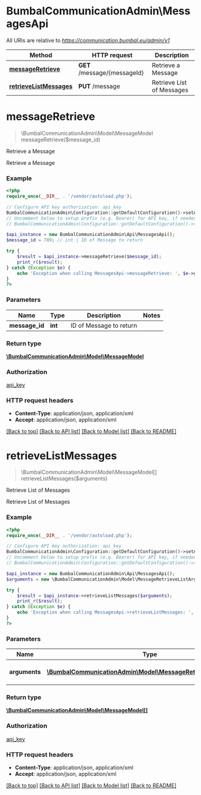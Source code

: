 # BumbalCommunicationAdmin\MessagesApi

All URIs are relative to *https://communication.bumbal.eu/admin/v1*

Method | HTTP request | Description
------------- | ------------- | -------------
[**messageRetrieve**](MessagesApi.md#messageRetrieve) | **GET** /message/{messageId} | Retrieve a Message
[**retrieveListMessages**](MessagesApi.md#retrieveListMessages) | **PUT** /message | Retrieve List of Messages


# **messageRetrieve**
> \BumbalCommunicationAdmin\Model\MessageModel messageRetrieve($message_id)

Retrieve a Message

Retrieve a Message

### Example
```php
<?php
require_once(__DIR__ . '/vendor/autoload.php');

// Configure API key authorization: api_key
BumbalCommunicationAdmin\Configuration::getDefaultConfiguration()->setApiKey('ApiKey', 'YOUR_API_KEY');
// Uncomment below to setup prefix (e.g. Bearer) for API key, if needed
// BumbalCommunicationAdmin\Configuration::getDefaultConfiguration()->setApiKeyPrefix('ApiKey', 'Bearer');

$api_instance = new BumbalCommunicationAdmin\Api\MessagesApi();
$message_id = 789; // int | ID of Message to return

try {
    $result = $api_instance->messageRetrieve($message_id);
    print_r($result);
} catch (Exception $e) {
    echo 'Exception when calling MessagesApi->messageRetrieve: ', $e->getMessage(), PHP_EOL;
}
?>
```

### Parameters

Name | Type | Description  | Notes
------------- | ------------- | ------------- | -------------
 **message_id** | **int**| ID of Message to return |

### Return type

[**\BumbalCommunicationAdmin\Model\MessageModel**](../Model/MessageModel.md)

### Authorization

[api_key](../../README.md#api_key)

### HTTP request headers

 - **Content-Type**: application/json, application/xml
 - **Accept**: application/json, application/xml

[[Back to top]](#) [[Back to API list]](../../README.md#documentation-for-api-endpoints) [[Back to Model list]](../../README.md#documentation-for-models) [[Back to README]](../../README.md)

# **retrieveListMessages**
> \BumbalCommunicationAdmin\Model\MessageModel[] retrieveListMessages($arguments)

Retrieve List of Messages

Retrieve List of Messages

### Example
```php
<?php
require_once(__DIR__ . '/vendor/autoload.php');

// Configure API key authorization: api_key
BumbalCommunicationAdmin\Configuration::getDefaultConfiguration()->setApiKey('ApiKey', 'YOUR_API_KEY');
// Uncomment below to setup prefix (e.g. Bearer) for API key, if needed
// BumbalCommunicationAdmin\Configuration::getDefaultConfiguration()->setApiKeyPrefix('ApiKey', 'Bearer');

$api_instance = new BumbalCommunicationAdmin\Api\MessagesApi();
$arguments = new \BumbalCommunicationAdmin\Model\MessageRetrieveListArguments(); // \BumbalCommunicationAdmin\Model\MessageRetrieveListArguments | Messages RetrieveList Arguments

try {
    $result = $api_instance->retrieveListMessages($arguments);
    print_r($result);
} catch (Exception $e) {
    echo 'Exception when calling MessagesApi->retrieveListMessages: ', $e->getMessage(), PHP_EOL;
}
?>
```

### Parameters

Name | Type | Description  | Notes
------------- | ------------- | ------------- | -------------
 **arguments** | [**\BumbalCommunicationAdmin\Model\MessageRetrieveListArguments**](../Model/\BumbalCommunicationAdmin\Model\MessageRetrieveListArguments.md)| Messages RetrieveList Arguments |

### Return type

[**\BumbalCommunicationAdmin\Model\MessageModel[]**](../Model/MessageModel.md)

### Authorization

[api_key](../../README.md#api_key)

### HTTP request headers

 - **Content-Type**: application/json, application/xml
 - **Accept**: application/json, application/xml

[[Back to top]](#) [[Back to API list]](../../README.md#documentation-for-api-endpoints) [[Back to Model list]](../../README.md#documentation-for-models) [[Back to README]](../../README.md)

